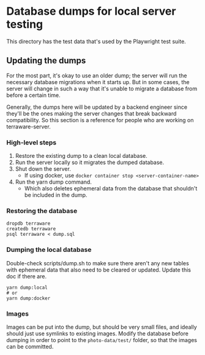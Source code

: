 # Database dumps for local server testing

This directory has the test data that's used by the Playwright test suite.

## Updating the dumps

For the most part, it's okay to use an older dump; the server will run the necessary database migrations when it starts
up. But in some cases, the server will change in such a way that it's unable to migrate a database from before a certain
time.

Generally, the dumps here will be updated by a backend engineer since they'll be the ones making the server changes that
break backward compatibility. So this section is a reference for people who are working on terraware-server.

### High-level steps

1. Restore the existing dump to a clean local database.
2. Run the server locally so it migrates the dumped database.
3. Shut down the server.
    - If using docker, use `docker container stop <server-container-name>`
4. Run the yarn dump command.
    - Which also deletes ephemeral data from the database that shouldn't be included in the dump.

### Restoring the database

```shell
dropdb terraware
createdb terraware
psql terraware < dump.sql
```

### Dumping the local database

Double-check scripts/dump.sh to make sure there aren't any new tables with ephemeral data that also need to be cleared
or updated. Update this doc if there are.

```shell
yarn dump:local
# or 
yarn dump:docker
```

### Images

Images can be put into the dump, but should be very small files, and ideally should just use symlinks to existing
images.
Modify the database before dumping in order to point to the `photo-data/test/` folder, so that the images can be
committed.
